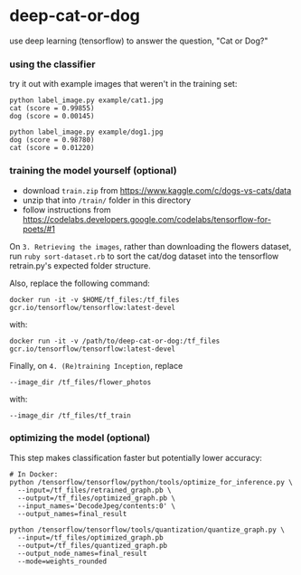 # deep-cat-or-dog

use deep learning (tensorflow) to answer the question, "Cat or Dog?"

### using the classifier

try it out with example images that weren't in the training set:

```
python label_image.py example/cat1.jpg
cat (score = 0.99855)
dog (score = 0.00145)

python label_image.py example/dog1.jpg
dog (score = 0.98780)
cat (score = 0.01220)
```

### training the model yourself (optional)

- download  `train.zip` from https://www.kaggle.com/c/dogs-vs-cats/data
- unzip that into `/train/` folder in this directory
- follow instructions from https://codelabs.developers.google.com/codelabs/tensorflow-for-poets/#1

On `3. Retrieving the images`, rather than downloading the flowers dataset, run `ruby sort-dataset.rb` to sort the cat/dog dataset into the tensorflow retrain.py's expected folder structure.

Also, replace the following command:

```
docker run -it -v $HOME/tf_files:/tf_files  gcr.io/tensorflow/tensorflow:latest-devel
```

with:

```
docker run -it -v /path/to/deep-cat-or-dog:/tf_files  gcr.io/tensorflow/tensorflow:latest-devel
```

Finally, on `4. (Re)training Inception`, replace

```
--image_dir /tf_files/flower_photos
```

with:

```
--image_dir /tf_files/tf_train
```

### optimizing the model (optional)

This step makes classification faster but potentially lower accuracy:

```
# In Docker:
python /tensorflow/tensorflow/python/tools/optimize_for_inference.py \
  --input=/tf_files/retrained_graph.pb \
  --output=/tf_files/optimized_graph.pb \
  --input_names='DecodeJpeg/contents:0' \
  --output_names=final_result

python /tensorflow/tensorflow/tools/quantization/quantize_graph.py \
  --input=/tf_files/optimized_graph.pb
  --output=/tf_files/quantized_graph.pb
  --output_node_names=final_result
  --mode=weights_rounded
```
